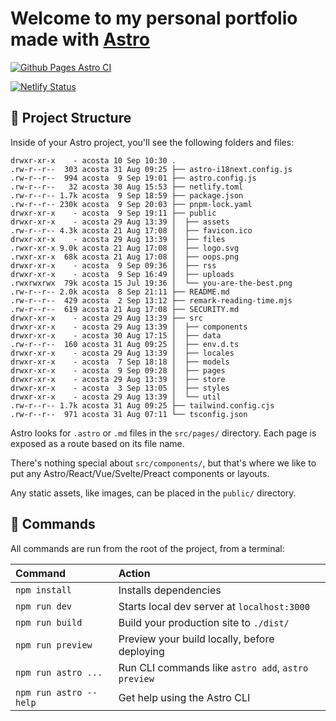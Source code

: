 # Welcome to my personal portfolio made with [Astro](https://astro.build)

[![Github Pages Astro CI](https://github.com/yacosta738/yacosta738.github.io/actions/workflows/deploy.yml/badge.svg)](https://github.com/yacosta738/yacosta738.github.io/actions/workflows/deploy.yml)

[![Netlify Status](https://api.netlify.com/api/v1/badges/0c5e5ad4-8565-4a37-b181-b4442505a68b/deploy-status)](https://app.netlify.com/sites/yunielacosta/deploys)

## 🚀 Project Structure

Inside of your Astro project, you'll see the following folders and files:

```
drwxr-xr-x    - acosta 10 Sep 10:30 .
.rw-r--r--  303 acosta 31 Aug 09:25 ├── astro-i18next.config.js
.rw-r--r--  994 acosta  9 Sep 19:01 ├── astro.config.js
.rw-r--r--   32 acosta 30 Aug 15:53 ├── netlify.toml
.rw-r--r-- 1.7k acosta  9 Sep 18:59 ├── package.json
.rw-r--r-- 230k acosta  9 Sep 20:03 ├── pnpm-lock.yaml
drwxr-xr-x    - acosta  9 Sep 19:11 ├── public
drwxr-xr-x    - acosta 29 Aug 13:39 │  ├── assets
.rw-r--r-- 4.3k acosta 21 Aug 17:08 │  ├── favicon.ico
drwxr-xr-x    - acosta 29 Aug 13:39 │  ├── files
.rwxr-xr-x 9.0k acosta 21 Aug 17:08 │  ├── logo.svg
.rwxr-xr-x  68k acosta 21 Aug 17:08 │  ├── oops.png
drwxr-xr-x    - acosta  9 Sep 09:36 │  ├── rss
drwxr-xr-x    - acosta  9 Sep 16:49 │  ├── uploads
.rwxrwxrwx  79k acosta 15 Jul 19:36 │  └── you-are-the-best.png
.rw-r--r-- 2.0k acosta  8 Sep 21:11 ├── README.md
.rw-r--r--  429 acosta  2 Sep 13:12 ├── remark-reading-time.mjs
.rw-r--r--  619 acosta 21 Aug 17:08 ├── SECURITY.md
drwxr-xr-x    - acosta 29 Aug 13:39 ├── src
drwxr-xr-x    - acosta 29 Aug 13:39 │  ├── components
drwxr-xr-x    - acosta 30 Aug 17:15 │  ├── data
.rw-r--r--  160 acosta 31 Aug 09:25 │  ├── env.d.ts
drwxr-xr-x    - acosta 29 Aug 13:39 │  ├── locales
drwxr-xr-x    - acosta  7 Sep 18:18 │  ├── models
drwxr-xr-x    - acosta  9 Sep 09:28 │  ├── pages
drwxr-xr-x    - acosta 29 Aug 13:39 │  ├── store
drwxr-xr-x    - acosta  3 Sep 13:05 │  ├── styles
drwxr-xr-x    - acosta 29 Aug 13:39 │  └── util
.rw-r--r-- 1.7k acosta 31 Aug 09:25 ├── tailwind.config.cjs
.rw-r--r--  971 acosta 31 Aug 07:11 └── tsconfig.json
```

Astro looks for `.astro` or `.md` files in the `src/pages/` directory. Each page is exposed as a route based on its file name.

There's nothing special about `src/components/`, but that's where we like to put any Astro/React/Vue/Svelte/Preact components or layouts.

Any static assets, like images, can be placed in the `public/` directory.

## 🧞 Commands

All commands are run from the root of the project, from a terminal:

| Command                | Action                                             |
| :--------------------- | :------------------------------------------------- |
| `npm install`          | Installs dependencies                              |
| `npm run dev`          | Starts local dev server at `localhost:3000`        |
| `npm run build`        | Build your production site to `./dist/`            |
| `npm run preview`      | Preview your build locally, before deploying       |
| `npm run astro ...`    | Run CLI commands like `astro add`, `astro preview` |
| `npm run astro --help` | Get help using the Astro CLI                       |
